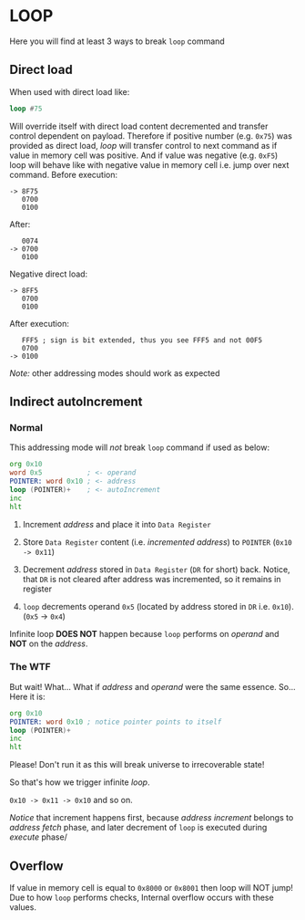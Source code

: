 # LOOP
Here you will find at least 3 ways to break `loop` command

## Direct load
When used with direct load like:
```asm
loop #75
```

Will override itself with direct load content decremented and transfer control dependent on payload. 
Therefore if positive number (e.g. `0x75`) was provided as direct load, *loop* will transfer control to next command as if value in memory cell was positive.
And if value was negative (e.g. `0xF5`) loop will behave like with negative value in memory cell i.e. jump over next command.
Before execution:
```
-> 8F75
   0700
   0100
```
After:
```
   0074
-> 0700
   0100
```

Negative direct load:
```
-> 8FF5
   0700
   0100
```
After execution:
```
   FFF5 ; sign is bit extended, thus you see FFF5 and not 00F5
   0700
-> 0100
```

*Note:* other addressing modes should work as expected

## Indirect autoIncrement

### Normal
This addressing mode will *not* break `loop` command if used as below:
```asm
org 0x10
word 0x5           ; <- operand
POINTER: word 0x10 ; <- address
loop (POINTER)+    ; <- autoIncrement
inc
hlt
```
1. Increment *address* and place it into `Data Register`

1. Store `Data Register` content (i.e. *incremented address*) to `POINTER` (`0x10 -> 0x11`)

1. Decrement *address* stored in `Data Register` (`DR` for short) back. Notice, that `DR` is not cleared after address was incremented, so it remains in register

1. `loop` decrements operand `0x5` (located by address stored in `DR` i.e. `0x10`). (`0x5` -> `0x4`)

Infinite loop **DOES NOT** happen because `loop` performs on *operand* and **NOT** on the *address*. 

### The WTF
But wait! What... What if *address* and *operand* were the same essence.
So... Here it is:
```asm
org 0x10
POINTER: word 0x10 ; notice pointer points to itself
loop (POINTER)+
inc
hlt
```
Please! Don't run it as this will break universe to irrecoverable state!

So that's how we trigger infinite *loop*. 

`0x10 -> 0x11 -> 0x10` and so on.

 *Notice* that increment happens first, because *address increment* belongs to *address fetch* phase, and later decrement of `loop` is executed during *execute* phase/ 

## Overflow

If value in memory cell is equal to `0x8000` or `0x8001` then loop will NOT jump! Due to how `loop` performs checks, Internal overflow occurs with these values. 